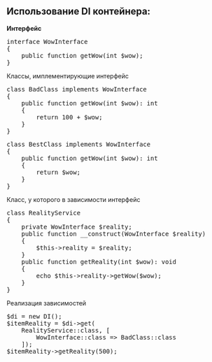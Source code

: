<h2>Использование DI контейнера:</h2>

<b>Интерфейс</b>

<pre>
interface WowInterface
{
    public function getWow(int $wow);
}
</pre>

Классы, имплементирующие интерфейс

<pre>
class BadClass implements WowInterface
{
    public function getWow(int $wow): int
    {
        return 100 + $wow;
    }
}
</pre>

<pre>
class BestClass implements WowInterface
{
    public function getWow(int $wow): int
    {
        return $wow;
    }
}
</pre>

Класс, у которого в зависимости интерфейс

<pre>
class RealityService
{
    private WowInterface $reality;
    public function __construct(WowInterface $reality)
    {
        $this->reality = $reality;
    }
    public function getReality(int $wow): void
    {
        echo $this->reality->getWow($wow);
    }
}
</pre>

Реализация зависимостей

<pre>
$di = new DI();
$itemReality = $di->get(
    RealityService::class, [
        WowInterface::class => BadClass::class
    ]);
$itemReality->getReality(500);
</pre>
